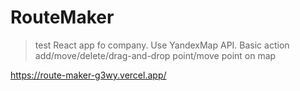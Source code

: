 # RouteMaker

> test React app fo company. Use YandexMap API. Basic action add/move/delete/drag-and-drop point/move point on map

https://route-maker-g3wy.vercel.app/
